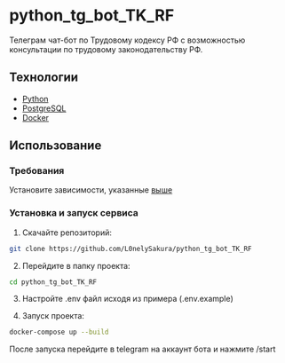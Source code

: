 # python_tg_bot_TK_RF
Телеграм чат-бот по Трудовому кодексу РФ с возможностью консультации по трудовому законодательству РФ.
## Технологии
- [Python](https://www.python.org/)
- [PostgreSQL](https://www.postgresql.org/)
- [Docker](https://www.docker.com/)

## Использование
### Требования
Установите зависимости, указанные [выше](#Технологии)
### Установка и запуск сервиса

1) Скачайте репозиторий: 
```sh
git clone https://github.com/L0nelySakura/python_tg_bot_TK_RF
```

2) Перейдите в папку проекта:
```sh
cd python_tg_bot_TK_RF
```

3) Настройте .env файл исходя из примера (.env.example)
  
4) Запуск проекта:
```sh
docker-compose up --build
```

После запуска перейдите в telegram на аккаунт бота и нажмите /start

